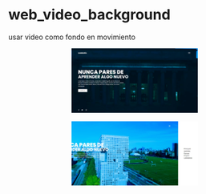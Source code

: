 # web_video_background

usar video como fondo en movimiento

<p align="center">
    <kbd>
        <img src="./box/mit.jpg" alt="Demo" width="50%"/>
    </kbd>
</p>

<p align="center">
    <kbd>
        <img src="./box/mit2.jpg" alt="Demo" width="50%"/>
    </kbd>
</p>